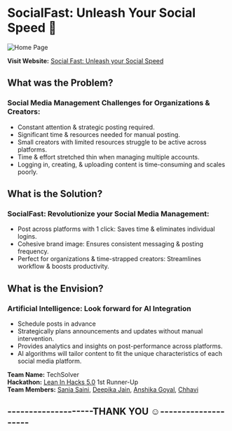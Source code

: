 # SocialFast: Unleash Your Social Speed 📲
![Home Page](https://github.com/Chhavi007/SocialFast/assets/123095799/480a844b-bd34-4e60-a3a0-4accc5d48c22)

**Visit Website:** [Social Fast: Unleash your Social Speed](https://chhavi007.github.io/SocialFast/)

## What was the Problem?
### Social Media Management Challenges for Organizations & Creators:
- Constant attention & strategic posting required.
- Significant time & resources needed for manual posting.
- Small creators with limited resources struggle to be active across platforms.
- Time & effort stretched thin when managing multiple accounts.
- Logging in, creating, & uploading content is time-consuming and scales poorly.

## What is the Solution?
### SocialFast: Revolutionize your Social Media Management:
- Post across platforms with 1 click: Saves time & eliminates individual logins.
- Cohesive brand image: Ensures consistent messaging & posting frequency.
- Perfect for organizations & time-strapped creators: Streamlines workflow & boosts productivity.

## What is the Envision?
### Artificial Intelligence: Look forward for AI Integration
- Schedule posts in advance 
- Strategically plans announcements and updates without manual intervention.
- Provides analytics and insights on post-performance across platforms.
- AI algorithms will tailor content to fit the unique characteristics of each social media platform.
  
**Team Name:** TechSolver<br>
**Hackathon:** [Lean In Hacks 5.0](https://leanin-hacks-5.devfolio.co/) 1st Runner-Up <br>
**Team Members:** [Sania Saini](https://github.com/sania111), [Deepika Jain](https://github.com/Deepika8383), [Anshika Goyal](https://github.com/Anshikaa10), [Chhavi](https://github.com/chhavi007)<br>
## **--------------------THANK YOU ☺️--------------------**
